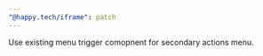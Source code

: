 ```yaml
---
"@happy.tech/iframe": patch
---
```


Use existing menu trigger comopnent for secondary actions menu.
